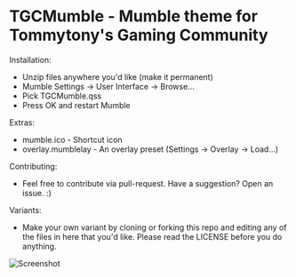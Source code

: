 TGCMumble - Mumble theme for Tommytony's Gaming Community
=======

Installation:
 - Unzip files anywhere you'd like (make it permanent)
 - Mumble Settings -> User Interface -> Browse...
 - Pick TGCMumble.qss
 - Press OK and restart Mumble

Extras:
 - mumble.ico - Shortcut icon
 - overlay.mumblelay - An overlay preset (Settings -> Overlay -> Load...)

Contributing:
 - Feel free to contribute via pull-request. Have a suggestion? Open an issue. :)

Variants:
 - Make your own variant by cloning or forking this repo and editing any of the files in here that you'd like. Please read the LICENSE before you do anything.

![Screenshot](https://dylanhansch.net/img/tgcmumble.png)
